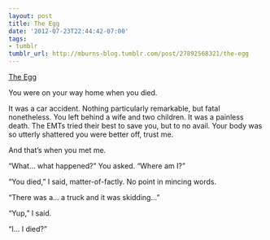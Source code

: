 ```yaml
---
layout: post
title: The Egg
date: '2012-07-23T22:44:42-07:00'
tags:
- tumblr
tumblr_url: http://mburns-blog.tumblr.com/post/27892568321/the-egg
---
```

<a href="http://www.galactanet.com/oneoff/theegg_mod.html">The Egg</a>
<p class="MsoNormal">You were on your way home when you died.

<p class="MsoNormal">It was a car accident. Nothing particularly remarkable, but fatal nonetheless. You left behind a wife and two children. It was a painless death. The <span class="SpellE">EMTs</span> tried their best to save you, but to no avail. Your body was so utterly shattered you were better off, trust me.

<p class="MsoNormal">And that’s when you met me.

<p class="MsoNormal">“What… what happened?” You asked. “Where am I?”

<p class="MsoNormal">“You died,” I said, matter-of-factly. No point in mincing words.

<p class="MsoNormal">“There was a… a truck and it was skidding…”

<p class="MsoNormal">“Yup,” I said.

<p class="MsoNormal">“I… I died?”

